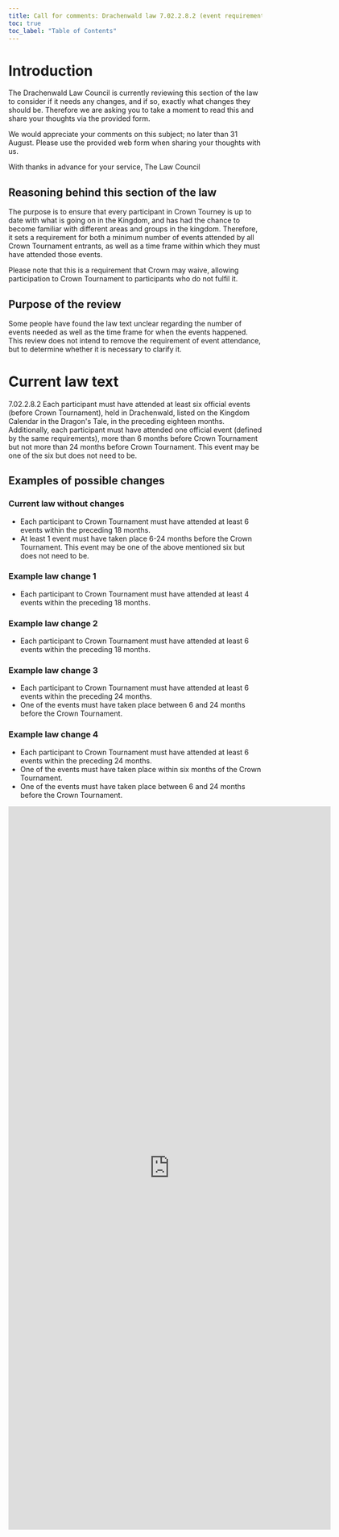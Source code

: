 ```yaml
---
title: Call for comments: Drachenwald law 7.02.2.8.2 (event requirements for Crown Tournament participation)
toc: true
toc_label: "Table of Contents"
---
```


# Introduction

The Drachenwald Law Council is currently reviewing this section of the law to consider if it needs any changes, and if so, exactly what changes they should be. Therefore we are asking you to take a moment to read this and share your thoughts via the provided form.

We would appreciate your comments on this subject; no later than 31 August. Please use the provided web form when sharing your thoughts with us.

With thanks in advance for your service, 
The Law Council

## Reasoning behind this section of the law

The purpose is to ensure that every participant in Crown Tourney is up to date with what is going on in the Kingdom, and has had the chance to become familiar with different areas and groups in the kingdom. Therefore, it sets a requirement for both a minimum number of events attended by all Crown Tournament entrants, as well as a time frame within which they must have attended those events.

Please note that this is a requirement that Crown may waive, allowing participation to Crown Tournament to participants who do not fulfil it.

## Purpose of the review

Some people have found the law text unclear regarding the number of events needed as well as the time frame for when the events happened. This review does not intend to remove the requirement of event attendance, but to determine whether it is necessary to clarify it.

# Current law text

7.02.2.8.2 Each participant must have attended at least six official events (before Crown Tournament), held in Drachenwald, listed on the Kingdom Calendar in the Dragon's Tale, in the preceding eighteen months. Additionally, each participant must have attended one official event (defined by the same requirements), more than 6 months before Crown Tournament but not more than 24 months before Crown Tournament. This event may be one of the six but does not need to be.

## Examples of possible changes

### Current law without changes

* Each participant to Crown Tournament must have attended at least 6 events within the preceding 18 months.
* At least 1 event must have taken place 6-24 months before the Crown Tournament. This event may be one of the above mentioned six but does not need to be.

### Example law change 1

* Each participant to Crown Tournament must have attended at least 4 events within the preceding 18 months.

### Example law change 2

* Each participant to Crown Tournament must have attended at least 6 events within the preceding 18 months.

### Example law change 3

* Each participant to Crown Tournament must have attended at least 6 events within the preceding 24 months.
* One of the events must have taken place between 6 and 24 months before the Crown Tournament.

### Example law change 4

* Each participant to Crown Tournament must have attended at least 6 events within the preceding 24 months.
* One of the events must have taken place within six months of the Crown Tournament.
* One of the events must have taken place between 6 and 24 months before the Crown Tournament.

<iframe src="https://docs.google.com/forms/d/e/1FAIpQLSekAxwrNAK5XD32u0KuE0nya-ImYA3VfBuZ6RH_cpmqLW8bYg/viewform?embedded=true" width="640" height="1436" frameborder="0" marginheight="0" marginwidth="0">Loading…</iframe>
